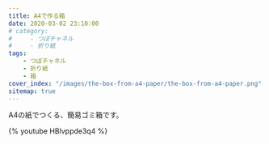 ```yaml
---
title: A4で作る箱
date: 2020-03-02 23:10:00
# category:
#     - つぽチャネル
#     - 折り紙
tags:
    - つぽチャネル
    - 折り紙
    - 箱
cover_index: "/images/the-box-from-a4-paper/the-box-from-a4-paper.png"
sitemap: true
---
```


A4の紙でつくる、簡易ゴミ箱です。

{% youtube HBlvppde3q4 %}
